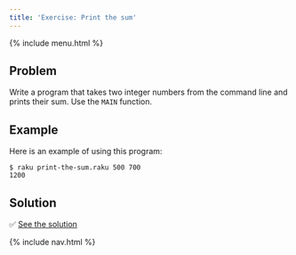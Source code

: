 ```yaml
---
title: 'Exercise: Print the sum'
---
```


{% include menu.html %}

## Problem

Write a program that takes two integer numbers from the command line and prints their sum. Use the `MAIN` function.

## Example

Here is an example of using this program:

```console
$ raku print-the-sum.raku 500 700
1200
```

## Solution

✅ [See the solution](solution)

{% include nav.html %}
